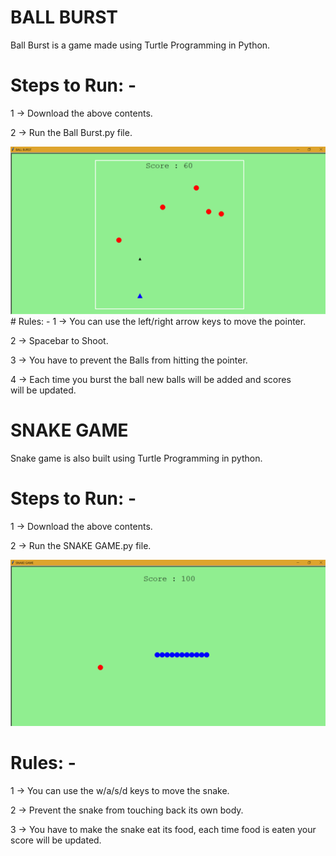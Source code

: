 
#                               BALL BURST

Ball Burst is a game made using Turtle Programming in Python.

# Steps to Run: -

1 -> Download the above contents.

2 -> Run the Ball Burst.py file.

<img src="Ballburst.png">
# Rules: -
1 -> You can use the left/right arrow keys to move the pointer.

2 -> Spacebar to Shoot.

3 -> You have to prevent the Balls from hitting the pointer.

4 -> Each time you burst the ball new balls will be added and scores                      
       will be updated.
       
 #                               SNAKE GAME
 
Snake game is also built using Turtle Programming in python.

# Steps to Run: -

1 -> Download the above contents.

2 -> Run the SNAKE GAME.py file.

<img src="Snakegame.png">

# Rules: -

1 -> You can use the w/a/s/d keys to move the snake.

2 -> Prevent the snake from touching back its own body.

3 -> You have to make the snake eat its food, each time food is eaten
         your score will be updated. 
         







